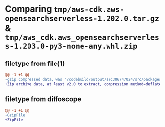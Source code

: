 # Comparing `tmp/aws-cdk.aws-opensearchserverless-1.202.0.tar.gz` & `tmp/aws_cdk.aws_opensearchserverless-1.203.0-py3-none-any.whl.zip`

## filetype from file(1)

```diff
@@ -1 +1 @@
-gzip compressed data, was "/codebuild/output/src306747024/src/packages/@aws-cdk/aws-opensearchserverless/dist/python/aws-cdk.aws-opensearchserverless-1.20", last modified: Fri May 19 23:12:47 2023, max compression
+Zip archive data, at least v2.0 to extract, compression method=deflate
```

## filetype from diffoscope

```diff
@@ -1 +1 @@
-GzipFile
+ZipFile
```

